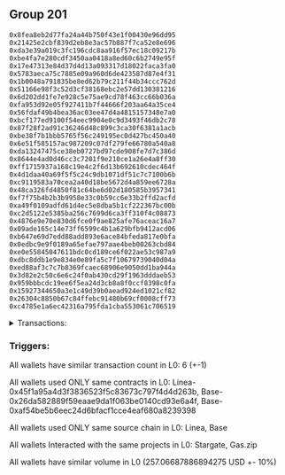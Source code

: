 ## Group 201

```0x0637720f81282a1aaaeded4a0e833670a02e2360
0x8fea8eb2d77fa24a44b750f43e1f00430e96dd95
0x21425e2cbf839d2eb8e3ac57b887f7ca52e8e696
0xda3e39a019c3fc196cdc8aa916f57ec18c09217b
0xbe4fa7e280cdf3450aa0418a8ed60c6b2749e95f
0x17e47313e84d37d4d13a093317d18022faca3fa0
0x5783aeca75c7885e09a960d6de423587d87e4f31
0x1b0048a791835be8ed62b79c211f44b34ccc762d
0x51166e98f3c52d3cf38168ebc2e57dd130381216
0x6d202dd1fe7e928c5e75ae9cd78f463cc66b036a
0xfa953d92e05f927411b7f44666f203aa64a35ce4
0x56fdaf49b4bea36ac03ee47d4a4815157348e7a0
0xbcf177ed9100f54eec9904e0c9d3493f46db2c78
0x87f28f2ad91c36246d48c899c3ca30f6381a1acb
0xbe38f7b1bbb5765f56c249195ec0d427bc450a40
0x6e51f585157ac987209c07df279fe66780a540a8
0xda13247475ce38eb0727bd97cde908fe7d7c386d
0x8644e4ad0d46cc3c7201f9e210ce1a26e4a8ff30
0xff1715937a168c19e4c2f6d13b692610cdec464f
0x4d1daa40a69f5f5c24c9db1071df51c7c7100b6b
0xc9119583a70cea2a40d18be5672d4a859ee6728a
0x48ca326fd4850f81c64be6d02d180585b3957341
0xf7f75b4b2b3b9958e33c0b59cc6e33b2ffd2acfd
0xa49f0109adfd61d4ec5e8dba5b1cf222367bc00b
0xc2d5122e5385ba256c7699d6ca3ff310f4c08873
0x4876e9e70e830d6fce0f9ae825afe76aceac16a7
0x09ade165c14e73ff6599c4b1a629bfb9412acd06
0xb647e69d7edd88add893e6ace84bfeda817e0bfa
0x0edbc9e9f0189a65efae797aae4beb00263cbd84
0xe0e55845047611bdc0cd189ce6f022ae53c987a9
0xdbc8ddb1e9e834e0e89fa5c7f10679739040d04a
0xed88af3c7c7b8369fcaec68906e9050dd1ba944a
0x3d82e2c50c6e6c24f0ab430cd29f1963dddaeb53
0x959bbbcdc19ee6f5ea24d3cb8a8f0ccf8398c0fa
0x15927344650a3e1c49d39b0aead924ed1021cf82
0x26304c8850b67c84ffebc91480b69cf0008cff73
0xc4785e1a6ec42316a795fda1cba553061c706519
```
<details>
<summary>Transactions:</summary>

Hashes: 

Wallet: 0x0637720f81282a1aaaeded4a0e833670a02e2360

       Hash: 0xd929af81fa7ca3c388788e7902db4de862201857dc64d740edd7e1aca824fc8a
         - source chain: Linea
         - destination chain: Base
         - project: Stargate
         - contract: 0x45f1a95a4d3f3836523f5c83673c797f4d4d263b
         - value USD: 4.050777362
       Hash: 0xb84a008ced710de805e1de27270e38f59d03d2eab4f8a97c27d4006256c0ee27
         - source chain: Base
         - destination chain: Scroll
         - project: Gas.zip
         - contract: 0x26da582889f59eaae9da1f063be0140cd93e6a4f
         - value USD: 0.000157849169
       Hash: 0x6af7bc9e4b9f9b81f68ea0fc3aeb2225802d1d645b7c1dddf50a6e9158352175
         - source chain: Base
         - destination chain: Optimism
         - project: Stargate
         - contract: 0xaf54be5b6eec24d6bfacf1cce4eaf680a8239398
         - value USD: 204.896120614
       Hash: 0xada43fb2683ca2ebcb3aa1869cd3c48f47e14c851734f8c9470d014e1b01337c
         - source chain: Base
         - destination chain: Linea
         - project: Gas.zip
         - contract: 0x26da582889f59eaae9da1f063be0140cd93e6a4f
         - value USD: 0.0001027945691
       Hash: 0xa64df44ae8fa71aafd748a7379ee14fba519cda408172513e70df9907badc275
         - source chain: Base
         - destination chain: Zora
         - project: Gas.zip
         - contract: 0x26da582889f59eaae9da1f063be0140cd93e6a4f
         - value USD: 2.751320464e-05
       Hash: 0xe80405de6799ecaab43ce384dcc9cbf22372d5804ec4b93dd4025a7b9f1d552c
         - source chain: Base
         - destination chain: Optimism
         - project: Stargate
         - contract: 0xaf54be5b6eec24d6bfacf1cce4eaf680a8239398
         - value USD: 48.119692736
Wallet: 0x8fea8eb2d77fa24a44b750f43e1f00430e96dd95

       Hash:0xdf46cede9b0a23f8cbd8171a8d41ad069597bd37a82169239d719e2386a17c64
         - source chain: Linea
         - destination chain: Base
         - project: Stargate
         - contract: 0x45f1a95a4d3f3836523f5c83673c797f4d4d263b
         - value USD: 4.10942734
       Hash:0xfe84511e447bf09778679a530485afc8c7dd0c68fb92e42802c7ed291c8dc31e
         - source chain: Base
         - destination chain: Linea
         - project: Gas.zip
         - contract: 0x26da582889f59eaae9da1f063be0140cd93e6a4f
         - value USD: 0.0001275663548
       Hash:0x831359489b5d81fcfacf062fd8fb5a547965b50107426adb0903c773fbbec86c
         - source chain: Base
         - destination chain: Optimism
         - project: Stargate
         - contract: 0xaf54be5b6eec24d6bfacf1cce4eaf680a8239398
         - value USD: 197.939945279
       Hash:0xa93a7674864be596fe7fda2af59e7223f1f474e209598a4c17c7f61e61b7eafd
         - source chain: Base
         - destination chain: Base
         - project: Gas.zip
         - contract: 0x26da582889f59eaae9da1f063be0140cd93e6a4f
         - value USD: 8.308953991e-05
       Hash:0x4b6fc4d701de23299e109ccdcf2b1310b17ac50079f9629d29fe435b5f79750f
         - source chain: Base
         - destination chain: Metis
         - project: Gas.zip
         - contract: 0x26da582889f59eaae9da1f063be0140cd93e6a4f
         - value USD: 2.579765385e-06
       Hash:0x333307d9488760f09d75ef08f38bb3b1653de529eaf9107ef01775b3140ecbb5
         - source chain: Base
         - destination chain: Optimism
         - project: Stargate
         - contract: 0xaf54be5b6eec24d6bfacf1cce4eaf680a8239398
         - value USD: 52.507829353
Wallet: 0x21425e2cbf839d2eb8e3ac57b887f7ca52e8e696

       Hash:0x74ef7dcb49677ad1656b0e3cef38889a80c5082a0ec9a9ba28500f44bab5293b
         - source chain: Linea
         - destination chain: Base
         - project: Stargate
         - contract: 0x45f1a95a4d3f3836523f5c83673c797f4d4d263b
         - value USD: 4.04742736
       Hash:0x9953128acb59278c62bed3b8832bf8dcf3b8dd9041fbed6d7905049688bb01f2
         - source chain: Base
         - destination chain: Arbitrum
         - project: Gas.zip
         - contract: 0x26da582889f59eaae9da1f063be0140cd93e6a4f
         - value USD: 0.0001332443825
       Hash:0xa6c0926abc43ee92df2ba1a4368c782d0e3f3e4fb7883acff4ddab7cf4260a9c
         - source chain: Base
         - destination chain: Optimism
         - project: Stargate
         - contract: 0xaf54be5b6eec24d6bfacf1cce4eaf680a8239398
         - value USD: 206.805234796
       Hash:0xcaf33dc205d3585107ed4dc085edb99320f4691eac80fd1ada1df80f4348e9e7
         - source chain: Base
         - destination chain: Linea
         - project: Gas.zip
         - contract: 0x26da582889f59eaae9da1f063be0140cd93e6a4f
         - value USD: 0.0001316952787
       Hash:0xc8081ee2df3640ec3ddb136f2dbf6ee8bcb951d1c83660e22c506181ae3749b8
         - source chain: Base
         - destination chain: Scroll
         - project: Gas.zip
         - contract: 0x26da582889f59eaae9da1f063be0140cd93e6a4f
         - value USD: 6.758678531e-05
       Hash:0xcb7dbf24ad15e178ceda145a2b7d21f3827100ae9785e3fbc54877ac359ec6dd
         - source chain: Base
         - destination chain: Optimism
         - project: Stargate
         - contract: 0xaf54be5b6eec24d6bfacf1cce4eaf680a8239398
         - value USD: 47.990924054
Wallet: 0xda3e39a019c3fc196cdc8aa916f57ec18c09217b

       Hash:0x23a0988f866f475c401a69223ce70b3e808e25c7fdf981ef15e54a60d77c08af
         - source chain: Linea
         - destination chain: Base
         - project: Stargate
         - contract: 0x45f1a95a4d3f3836523f5c83673c797f4d4d263b
         - value USD: 3.329938489
       Hash:0xd3ad0fd618dffea923360cd03a18446947656ec02c7634b0585783b103cb2c0c
         - source chain: Base
         - destination chain: Kava
         - project: Gas.zip
         - contract: 0x26da582889f59eaae9da1f063be0140cd93e6a4f
         - value USD: 4.308473874e-08
       Hash:0x6536c979554dc93a53d5c0bb830523bcdd4a192eae70b20b9406606b96168fb9
         - source chain: Base
         - destination chain: Optimism
         - project: Stargate
         - contract: 0xaf54be5b6eec24d6bfacf1cce4eaf680a8239398
         - value USD: 197.4234663
       Hash:0x57b0adf48a235ba1ccaa12f4002d2b8502fb3a81390bd5d7e592ea0934772bd0
         - source chain: Base
         - destination chain: Linea
         - project: Gas.zip
         - contract: 0x26da582889f59eaae9da1f063be0140cd93e6a4f
         - value USD: 6.863918514e-05
       Hash:0xa63ff80b9d6a1337ebc30b9884f72ab6b05376c839e6918e07e847d2f428aa70
         - source chain: Base
         - destination chain: Zora
         - project: Gas.zip
         - contract: 0x26da582889f59eaae9da1f063be0140cd93e6a4f
         - value USD: 5.622263557e-05
       Hash:0x8e8ee63b59c1a9fbee5828eeebb961c5df93516054c6967c27445210eb57ae30
         - source chain: Base
         - destination chain: Optimism
         - project: Stargate
         - contract: 0xaf54be5b6eec24d6bfacf1cce4eaf680a8239398
         - value USD: 50.916354146
Wallet: 0xbe4fa7e280cdf3450aa0418a8ed60c6b2749e95f

       Hash:0xbc878908b81dfb5d702c1d867b1261e1bedfaf9fab9d787fb01a800586c23799
         - source chain: Linea
         - destination chain: Base
         - project: Stargate
         - contract: 0x45f1a95a4d3f3836523f5c83673c797f4d4d263b
         - value USD: 4.449044938
       Hash:0x32e846f9abca78b823c77f3a446167a47a30e9fcc274043163fb6201e75121e0
         - source chain: Base
         - destination chain: Kava
         - project: Gas.zip
         - contract: 0x26da582889f59eaae9da1f063be0140cd93e6a4f
         - value USD: 1.389507815e-08
       Hash:0xd19250bfdb9a092814e7619f6767d0ceb1a6d2d38053d50c6dfd2facf1d67c74
         - source chain: Base
         - destination chain: Optimism
         - project: Stargate
         - contract: 0xaf54be5b6eec24d6bfacf1cce4eaf680a8239398
         - value USD: 205.8613501
       Hash:0xb0e25a3fac1f3314aff6719acbdeee261090b023a57b0d27dfbd0757959c9a70
         - source chain: Base
         - destination chain: Arbitrum
         - project: Gas.zip
         - contract: 0x26da582889f59eaae9da1f063be0140cd93e6a4f
         - value USD: 7.684961398e-05
       Hash:0x21b0f44ff4d9abd624ad934066d006967f8fbd60ac7a5feee56974f38acf81b4
         - source chain: Base
         - destination chain: Base
         - project: Gas.zip
         - contract: 0x26da582889f59eaae9da1f063be0140cd93e6a4f
         - value USD: 0.0001091556488
       Hash:0x8cd4941fa71923383d849f7c0e8111f631129bb02f5332873dd8889462304019
         - source chain: Base
         - destination chain: Optimism
         - project: Stargate
         - contract: 0xaf54be5b6eec24d6bfacf1cce4eaf680a8239398
         - value USD: 51.374703725
Wallet: 0x17e47313e84d37d4d13a093317d18022faca3fa0

       Hash:0x1a4a6d37b6ff6d294029aa1055c3801cf688a5e061b4ff578dc969dafdd339fb
         - source chain: Linea
         - destination chain: Base
         - project: Stargate
         - contract: 0x45f1a95a4d3f3836523f5c83673c797f4d4d263b
         - value USD: 3.641492375
       Hash:0x1145a82542d8fea59fd900d6d9675809d7a0fddaef3b95be6595686f95fa43f6
         - source chain: Base
         - destination chain: Kava
         - project: Gas.zip
         - contract: 0x26da582889f59eaae9da1f063be0140cd93e6a4f
         - value USD: 5.198158734e-09
       Hash:0xaf48a7104d9343b413cb8fe4f2c2dba5c3ee111a3f6dfa3c03e6530e0a21fd0b
         - source chain: Base
         - destination chain: Optimism
         - project: Stargate
         - contract: 0xaf54be5b6eec24d6bfacf1cce4eaf680a8239398
         - value USD: 195.009517741
       Hash:0xb612612e2b6e0f020108b5c137a471c0e7c722af229dbaec95ca2c2c2b02a801
         - source chain: Base
         - destination chain: Base
         - project: Gas.zip
         - contract: 0x26da582889f59eaae9da1f063be0140cd93e6a4f
         - value USD: 2.003344638e-05
       Hash:0x7fb3045cb5f7dba03cad698647d85ddb485365a953a0963405113e689d0395aa
         - source chain: Base
         - destination chain: Zora
         - project: Gas.zip
         - contract: 0x26da582889f59eaae9da1f063be0140cd93e6a4f
         - value USD: 0.000103473574
       Hash:0x915a4709b47553063e66b5c25e80a89db286375ab6b8822225ffe2359ff3b9ef
         - source chain: Base
         - destination chain: Optimism
         - project: Stargate
         - contract: 0xaf54be5b6eec24d6bfacf1cce4eaf680a8239398
         - value USD: 54.115945795
Wallet: 0x5783aeca75c7885e09a960d6de423587d87e4f31

       Hash:0x94ab778aa6ff9de1d2f451504d30763a29d7ad0fe08ee48ab12b7756688c223f
         - source chain: Linea
         - destination chain: Base
         - project: Stargate
         - contract: 0x45f1a95a4d3f3836523f5c83673c797f4d4d263b
         - value USD: 3.914930126
       Hash:0x64d5b9a8e98310e9ba6667b686cb7cb30730e5258a724698d9ba992205037fb0
         - source chain: Base
         - destination chain: Zora
         - project: Gas.zip
         - contract: 0x26da582889f59eaae9da1f063be0140cd93e6a4f
         - value USD: 3.908385409e-05
       Hash:0xa418b56caf200fdf2b1e9be3a947e10d826299a0251bd6f6642c7e8f896ba711
         - source chain: Base
         - destination chain: Optimism
         - project: Stargate
         - contract: 0xaf54be5b6eec24d6bfacf1cce4eaf680a8239398
         - value USD: 196.445953773
       Hash:0x3caec1c19f1d3f6f3cbc1b2a5102536325ebbf65eb78a09f7044240c343354cb
         - source chain: Base
         - destination chain: Zora
         - project: Gas.zip
         - contract: 0x26da582889f59eaae9da1f063be0140cd93e6a4f
         - value USD: 0.000133412085
       Hash:0x1d40eedccef69778944e74106a031054de49f3855fc0e3f2980948d856407bb2
         - source chain: Base
         - destination chain: Zora
         - project: Gas.zip
         - contract: 0x26da582889f59eaae9da1f063be0140cd93e6a4f
         - value USD: 0.0001312858352
       Hash:0xbcb4c52ca1c440ba79c81640c53fe0ba6a8b6778a216fbf33ef4c45df83d4771
         - source chain: Base
         - destination chain: Optimism
         - project: Stargate
         - contract: 0xaf54be5b6eec24d6bfacf1cce4eaf680a8239398
         - value USD: 47.620796391
Wallet: 0x1b0048a791835be8ed62b79c211f44b34ccc762d

       Hash:0x9e74f1519fdddc6d5dff7d095227e6cddff81de5e6f0ff7b2521079a95aa25fe
         - source chain: Linea
         - destination chain: Base
         - project: Stargate
         - contract: 0x45f1a95a4d3f3836523f5c83673c797f4d4d263b
         - value USD: 4.846230446
       Hash:0x5896a51bf3e718ed282e1bdb2f116cfe3467922a35e212a4dc1ff451edc3f627
         - source chain: Base
         - destination chain: Zora
         - project: Gas.zip
         - contract: 0x26da582889f59eaae9da1f063be0140cd93e6a4f
         - value USD: 0.0001559559614
       Hash:0x3e59629a1e8194031cefe4215cd33f87361afc9dd54343edea843816254581e5
         - source chain: Base
         - destination chain: Optimism
         - project: Stargate
         - contract: 0xaf54be5b6eec24d6bfacf1cce4eaf680a8239398
         - value USD: 195.364567068
       Hash:0xff2b117d594bd1e92ca8a9de2bd989069c78034e4d70ac3881ad675ead57dcc0
         - source chain: Base
         - destination chain: Linea
         - project: Gas.zip
         - contract: 0x26da582889f59eaae9da1f063be0140cd93e6a4f
         - value USD: 0.0001616717877
       Hash:0x03aa1fa9d6f4c432738c248b1882a0561c98006c073acd04be1a6f4ff5709c68
         - source chain: Base
         - destination chain: Kava
         - project: Gas.zip
         - contract: 0x26da582889f59eaae9da1f063be0140cd93e6a4f
         - value USD: 1.339806309e-08
       Hash:0xb2c0f8901b0ce4b83fda19d889650d5c49211d73670935930e33dd1ae7c21e12
         - source chain: Base
         - destination chain: Optimism
         - project: Stargate
         - contract: 0xaf54be5b6eec24d6bfacf1cce4eaf680a8239398
         - value USD: 50.486679768
Wallet: 0x51166e98f3c52d3cf38168ebc2e57dd130381216

       Hash:0xe2bcf94181574075841437490b21fc316be6af1ff0c58384414562e79bbb5ca8
         - source chain: Linea
         - destination chain: Base
         - project: Stargate
         - contract: 0x45f1a95a4d3f3836523f5c83673c797f4d4d263b
         - value USD: 3.907169681
       Hash:0x1cd452590434b377c5afceca66028272baec7101b27d0566880e2da332cceba2
         - source chain: Base
         - destination chain: Metis
         - project: Gas.zip
         - contract: 0x26da582889f59eaae9da1f063be0140cd93e6a4f
         - value USD: 3.939520997e-06
       Hash:0xd2d794f84bec915f7da691ee9d560858458d4ca360d3b923d4ca0fff9d322ab4
         - source chain: Base
         - destination chain: Optimism
         - project: Stargate
         - contract: 0xaf54be5b6eec24d6bfacf1cce4eaf680a8239398
         - value USD: 205.759751464
       Hash:0x18a454bab114c6a041a238e4151062d14f6d26b14b746f318bc87095722077e0
         - source chain: Base
         - destination chain: Arbitrum
         - project: Gas.zip
         - contract: 0x26da582889f59eaae9da1f063be0140cd93e6a4f
         - value USD: 5.32333935e-05
       Hash:0xff81a61eee7239efa07ea5eab216d38642481cfdbdb853cb828c4dc730cdc16b
         - source chain: Base
         - destination chain: Kava
         - project: Gas.zip
         - contract: 0x26da582889f59eaae9da1f063be0140cd93e6a4f
         - value USD: 2.243694777e-08
       Hash:0x005421fea62802316f26c1a397f711d336c15e8b0605308198f87b113453a899
         - source chain: Base
         - destination chain: Optimism
         - project: Stargate
         - contract: 0xaf54be5b6eec24d6bfacf1cce4eaf680a8239398
         - value USD: 49.036690249
Wallet: 0x6d202dd1fe7e928c5e75ae9cd78f463cc66b036a

       Hash:0x0f9464682da5a448c0b29b48a21641cd2a873ea6139881c5d51ff509b17d967b
         - source chain: Linea
         - destination chain: Base
         - project: Stargate
         - contract: 0x45f1a95a4d3f3836523f5c83673c797f4d4d263b
         - value USD: 4.043198212
       Hash:0x2d782fff2aa61ac38a320d7738f3d52c2cfa3735e49315c199fad8275856eb3e
         - source chain: Base
         - destination chain: Base
         - project: Gas.zip
         - contract: 0x26da582889f59eaae9da1f063be0140cd93e6a4f
         - value USD: 0.0001525408674
       Hash:0xf3c34ad0cb8d6f8086104d11e6a897bc8710364c64ebea2e4e5ce369a36281bf
         - source chain: Base
         - destination chain: Optimism
         - project: Stargate
         - contract: 0xaf54be5b6eec24d6bfacf1cce4eaf680a8239398
         - value USD: 198.895793896
       Hash:0x5aeb6679995677994733dd8c66bea60c929fa2cad2fed1df8f9b76d82607628d
         - source chain: Base
         - destination chain: Base
         - project: Gas.zip
         - contract: 0x26da582889f59eaae9da1f063be0140cd93e6a4f
         - value USD: 5.191898873e-05
       Hash:0x236016308c1260ea8b5571df59c6dd978ca3e664998bc05dd5f70e8d8a2ffb54
         - source chain: Base
         - destination chain: Scroll
         - project: Gas.zip
         - contract: 0x26da582889f59eaae9da1f063be0140cd93e6a4f
         - value USD: 3.199905322e-05
       Hash:0xfec2ca2f341b36175ef3b514632e6572edd5e864fe7136c6da497c4ea073ac58
         - source chain: Base
         - destination chain: Optimism
         - project: Stargate
         - contract: 0xaf54be5b6eec24d6bfacf1cce4eaf680a8239398
         - value USD: 48.494998662
Wallet: 0xfa953d92e05f927411b7f44666f203aa64a35ce4

       Hash:0xedc5d489472498479716a72a15f5055db82b652956bd21989c0e5f032a3c0096
         - source chain: Linea
         - destination chain: Base
         - project: Stargate
         - contract: 0x45f1a95a4d3f3836523f5c83673c797f4d4d263b
         - value USD: 3.708531131
       Hash:0x7e90b80a3dfc55a14e4de030ac6461ee0c592b0558d4cdcd99d83dff28fd64e3
         - source chain: Base
         - destination chain: Base
         - project: Gas.zip
         - contract: 0x26da582889f59eaae9da1f063be0140cd93e6a4f
         - value USD: 0.0001783438002
       Hash:0xaf92699baa247d7d92b413f3df67da8d1157158f126ff87d9742276b64341169
         - source chain: Base
         - destination chain: Optimism
         - project: Stargate
         - contract: 0xaf54be5b6eec24d6bfacf1cce4eaf680a8239398
         - value USD: 204.491199253
       Hash:0x4bdd0767a33488d366c0210ffa7936d566bd8b744644bd54b4d798cdd7cb2cff
         - source chain: Base
         - destination chain: Linea
         - project: Gas.zip
         - contract: 0x26da582889f59eaae9da1f063be0140cd93e6a4f
         - value USD: 0.0001468154075
       Hash:0x56540eded9df825a86e8cdd32c0de485ddd049d9e0376a68f34e131919aabbc1
         - source chain: Base
         - destination chain: Base
         - project: Gas.zip
         - contract: 0x26da582889f59eaae9da1f063be0140cd93e6a4f
         - value USD: 4.844716469e-05
       Hash:0xf5d4f7724d943ebd069ef6910feeac448462a12e9bb74d9e8e24a9afc6fa52a7
         - source chain: Base
         - destination chain: Optimism
         - project: Stargate
         - contract: 0xaf54be5b6eec24d6bfacf1cce4eaf680a8239398
         - value USD: 53.230030218
Wallet: 0x56fdaf49b4bea36ac03ee47d4a4815157348e7a0

       Hash:0x69b65145e2a7e11022aa64dc9c15426da48ff8a61cf15739396da3c510decd46
         - source chain: Linea
         - destination chain: Base
         - project: Stargate
         - contract: 0x45f1a95a4d3f3836523f5c83673c797f4d4d263b
         - value USD: 3.123982769
       Hash:0x25ccbfc1fd066d7a1c06e950d596dfeb299b53cebc7bd3df274e3746455734df
         - source chain: Base
         - destination chain: Linea
         - project: Gas.zip
         - contract: 0x26da582889f59eaae9da1f063be0140cd93e6a4f
         - value USD: 0.0001020733665
       Hash:0x951897fffaa2038e5a2bb002fac925ef00d01c3704d8e431f802e512b0f31180
         - source chain: Base
         - destination chain: Optimism
         - project: Stargate
         - contract: 0xaf54be5b6eec24d6bfacf1cce4eaf680a8239398
         - value USD: 208.546452822
       Hash:0xa998ceaaddfbe1af10f66bc2371aaf898c66254f16fe6260ff74b262ffa396be
         - source chain: Base
         - destination chain: Linea
         - project: Gas.zip
         - contract: 0x26da582889f59eaae9da1f063be0140cd93e6a4f
         - value USD: 0.0001402464855
       Hash:0x2322f1ed71cfb003567bf1bb86b76e59669b6bcb32663d4e110d3a727bc916a5
         - source chain: Base
         - destination chain: Linea
         - project: Gas.zip
         - contract: 0x26da582889f59eaae9da1f063be0140cd93e6a4f
         - value USD: 0.0001040716871
       Hash:0xc3c1bd1df0d95023dbedfad455bf1109bd9c22ac1029dcdd120e7b94eed80bbd
         - source chain: Base
         - destination chain: Optimism
         - project: Stargate
         - contract: 0xaf54be5b6eec24d6bfacf1cce4eaf680a8239398
         - value USD: 48.816506858
Wallet: 0xbcf177ed9100f54eec9904e0c9d3493f46db2c78

       Hash:0x1cbfa82153e7db7e65806e203d94aa300b5a8c1f71e1b0567ab46f4f1f58f5c9
         - source chain: Linea
         - destination chain: Base
         - project: Stargate
         - contract: 0x45f1a95a4d3f3836523f5c83673c797f4d4d263b
         - value USD: 3.947815311
       Hash:0x3d67ea88da32c3cfc59a0ec66ca5a697b201f4c3166b0693c0c81da7a0026659
         - source chain: Base
         - destination chain: Arbitrum
         - project: Gas.zip
         - contract: 0x26da582889f59eaae9da1f063be0140cd93e6a4f
         - value USD: 8.64231789e-05
       Hash:0x1c1fe49d74bca245a6fcd0462c8018a5787f7379aea347be0e9dbbc9add32318
         - source chain: Base
         - destination chain: Optimism
         - project: Stargate
         - contract: 0xaf54be5b6eec24d6bfacf1cce4eaf680a8239398
         - value USD: 203.766338614
       Hash:0x25ebe6c41867e7bd35c7d6e527b6f3e320afb514e49e3e593368fcfccbdfb82c
         - source chain: Base
         - destination chain: Base
         - project: Gas.zip
         - contract: 0x26da582889f59eaae9da1f063be0140cd93e6a4f
         - value USD: 0.0001093725519
       Hash:0xa27bf57947a477b34bc93f4fa860db6c6f4f991a47df97729422b2435622768b
         - source chain: Base
         - destination chain: Base
         - project: Gas.zip
         - contract: 0x26da582889f59eaae9da1f063be0140cd93e6a4f
         - value USD: 0.0001136414974
       Hash:0xd5a2eeba03002ea96534cf05ddee99950a65d9f4359ad3cf26a1d6bd9d0ace02
         - source chain: Base
         - destination chain: Optimism
         - project: Stargate
         - contract: 0xaf54be5b6eec24d6bfacf1cce4eaf680a8239398
         - value USD: 48.817622337
Wallet: 0x87f28f2ad91c36246d48c899c3ca30f6381a1acb

       Hash:0x3e7c498712bb4006c704222d7c2af87e1cd31f16e9ce5e007759f61502e04a27
         - source chain: Linea
         - destination chain: Base
         - project: Stargate
         - contract: 0x45f1a95a4d3f3836523f5c83673c797f4d4d263b
         - value USD: 4.428802183
       Hash:0x427c266919176c2eea2dc38cd2af6069903010d101513d67b3afbd70bd2824ed
         - source chain: Base
         - destination chain: Arbitrum
         - project: Gas.zip
         - contract: 0x26da582889f59eaae9da1f063be0140cd93e6a4f
         - value USD: 0.0001485872199
       Hash:0xfb59b2768127d3c9e662a7acc02434c4f525db176777c3c78f06cec4e8ba13bf
         - source chain: Base
         - destination chain: Optimism
         - project: Stargate
         - contract: 0xaf54be5b6eec24d6bfacf1cce4eaf680a8239398
         - value USD: 205.817013558
       Hash:0xcb8e8cfaf30815570ce685a344efc46a654753ef51a1f2419c95d7fbece9d63b
         - source chain: Base
         - destination chain: Base
         - project: Gas.zip
         - contract: 0x26da582889f59eaae9da1f063be0140cd93e6a4f
         - value USD: 5.747806783e-05
       Hash:0x3aec53447faedbf01d82df1cdd4dff7d2654ec594e546bc56399598c94b7fc45
         - source chain: Base
         - destination chain: Arbitrum
         - project: Gas.zip
         - contract: 0x26da582889f59eaae9da1f063be0140cd93e6a4f
         - value USD: 0.0001166320632
       Hash:0xa90ef4249ac8689da17fe57940a273b62e3cb2eb449a4e98573af82465b54f6b
         - source chain: Base
         - destination chain: Optimism
         - project: Stargate
         - contract: 0xaf54be5b6eec24d6bfacf1cce4eaf680a8239398
         - value USD: 53.205862692
Wallet: 0xbe38f7b1bbb5765f56c249195ec0d427bc450a40

       Hash:0xe65c048c0634498815e04e8e2cd17c72e6da7570b4d2100f74d6790bba103410
         - source chain: Linea
         - destination chain: Base
         - project: Stargate
         - contract: 0x45f1a95a4d3f3836523f5c83673c797f4d4d263b
         - value USD: 3.975980661
       Hash:0x6ad24c4d2fb082ae4bb5f971223c4427e7645291d5d9303fa9f15f07865e6230
         - source chain: Base
         - destination chain: Metis
         - project: Gas.zip
         - contract: 0x26da582889f59eaae9da1f063be0140cd93e6a4f
         - value USD: 1.385000205e-06
       Hash:0xc5671c78c34e94abed934659bd31e54d566254fe1ed01baec4b2872ac9278004
         - source chain: Base
         - destination chain: Optimism
         - project: Stargate
         - contract: 0xaf54be5b6eec24d6bfacf1cce4eaf680a8239398
         - value USD: 194.103270545
       Hash:0x002ebcb2b0eb5b6b64ac3d6aecd20a97a72128093befcb6554d0539e7183f8e3
         - source chain: Base
         - destination chain: Linea
         - project: Gas.zip
         - contract: 0x26da582889f59eaae9da1f063be0140cd93e6a4f
         - value USD: 0.0001602816977
       Hash:0x13465cc6417a9a68aeafbea7de15ef9cddc85e3d264a6439d9b5dc7bd0967a3b
         - source chain: Base
         - destination chain: Scroll
         - project: Gas.zip
         - contract: 0x26da582889f59eaae9da1f063be0140cd93e6a4f
         - value USD: 0.0001130433843
       Hash:0x80d330d11a56c7904cd9edae0c20d4ade4c4c7db71d0940e633c9aaad47c384f
         - source chain: Base
         - destination chain: Optimism
         - project: Stargate
         - contract: 0xaf54be5b6eec24d6bfacf1cce4eaf680a8239398
         - value USD: 48.484584445
Wallet: 0x6e51f585157ac987209c07df279fe66780a540a8

       Hash:0x631b8bdaf9e8a1f7f69b50029e0bfac151a2e4200b915b27c5d62bafceaaaf95
         - source chain: Linea
         - destination chain: Base
         - project: Stargate
         - contract: 0x45f1a95a4d3f3836523f5c83673c797f4d4d263b
         - value USD: 5.097867902
       Hash:0xa9b36f44a55b979a06c402ecf2e5fef7824570a7580bd63e3c3b8095f592aa89
         - source chain: Base
         - destination chain: Zora
         - project: Gas.zip
         - contract: 0x26da582889f59eaae9da1f063be0140cd93e6a4f
         - value USD: 0.0001451757786
       Hash:0xdab3b407a0ef3dbed970f921eb5e86905d07e2d30c2168085ab3c1c483e514f7
         - source chain: Base
         - destination chain: Optimism
         - project: Stargate
         - contract: 0xaf54be5b6eec24d6bfacf1cce4eaf680a8239398
         - value USD: 190.871234607
       Hash:0xf79b04f258de78edd12a4dbd1c349fdee574308af6d4f5f47b01dc2b05b4d9be
         - source chain: Base
         - destination chain: Linea
         - project: Gas.zip
         - contract: 0x26da582889f59eaae9da1f063be0140cd93e6a4f
         - value USD: 0.0001461585153
       Hash:0x826270e3e9f5d514660eda7b886d2e01fca86da13c9b09917bc76ddf3426a6a7
         - source chain: Base
         - destination chain: Scroll
         - project: Gas.zip
         - contract: 0x26da582889f59eaae9da1f063be0140cd93e6a4f
         - value USD: 4.904527784e-05
       Hash:0xc2e47013b94cde8849b6fc422989b016222511eb24f784bd9515545a2334ecf1
         - source chain: Base
         - destination chain: Optimism
         - project: Stargate
         - contract: 0xaf54be5b6eec24d6bfacf1cce4eaf680a8239398
         - value USD: 52.234751104
Wallet: 0xda13247475ce38eb0727bd97cde908fe7d7c386d

       Hash:0x4ef6c40948cdad74299457b69c5b9b456f7502c57c3a3ce28ffe10cd784c146d
         - source chain: Linea
         - destination chain: Base
         - project: Stargate
         - contract: 0x45f1a95a4d3f3836523f5c83673c797f4d4d263b
         - value USD: 3.851237936
       Hash:0xcc0bfacd34977457f9a1c2596eb3b116991dc1b1c5a982bb069be17563afcf74
         - source chain: Base
         - destination chain: Base
         - project: Gas.zip
         - contract: 0x26da582889f59eaae9da1f063be0140cd93e6a4f
         - value USD: 4.776017782e-05
       Hash:0x0e5ccb9c283fcf1a13afdd7d14f5ac8ebd2f1027d5b7a792896fc4557fb5d22b
         - source chain: Base
         - destination chain: Optimism
         - project: Stargate
         - contract: 0xaf54be5b6eec24d6bfacf1cce4eaf680a8239398
         - value USD: 205.174198319
       Hash:0x9da9b11da5fdd32e39a864f72efa9af610ce31cdf75f8acc9dbbef9d95a63693
         - source chain: Base
         - destination chain: Linea
         - project: Gas.zip
         - contract: 0x26da582889f59eaae9da1f063be0140cd93e6a4f
         - value USD: 0.0001034605221
       Hash:0x591d2aaa5be20f6926aa80dcc1322a4954033ec6e866425e34eaca6c49347787
         - source chain: Base
         - destination chain: Base
         - project: Gas.zip
         - contract: 0x26da582889f59eaae9da1f063be0140cd93e6a4f
         - value USD: 6.908206818e-05
       Hash:0x362d34accc003a4e3d9e46f6cd6c9c628e9b7d5d169e00d7d0af12682f8ad418
         - source chain: Base
         - destination chain: Optimism
         - project: Stargate
         - contract: 0xaf54be5b6eec24d6bfacf1cce4eaf680a8239398
         - value USD: 46.631067942
Wallet: 0x8644e4ad0d46cc3c7201f9e210ce1a26e4a8ff30

       Hash:0xba1fd3193e40a3aab1002a17389ee037605ad297ff52823446c310a37a00ef7c
         - source chain: Linea
         - destination chain: Base
         - project: Stargate
         - contract: 0x45f1a95a4d3f3836523f5c83673c797f4d4d263b
         - value USD: 4.362252525
       Hash:0x46455e4fe33a0fb351ca2f36d0a37f6269ac0764303ff1f979f52f28ade8e42f
         - source chain: Base
         - destination chain: Base
         - project: Gas.zip
         - contract: 0x26da582889f59eaae9da1f063be0140cd93e6a4f
         - value USD: 0.0001391109941
       Hash:0xc30be05c808e8b218df044a52218bb0c96602590b6d67b709a53dc053f8ca254
         - source chain: Base
         - destination chain: Optimism
         - project: Stargate
         - contract: 0xaf54be5b6eec24d6bfacf1cce4eaf680a8239398
         - value USD: 192.350963217
       Hash:0xfa3126ef51c42e00fda6cec63eb9ada48dfd90b1bf3f7783a16f5fe2da5bb999
         - source chain: Base
         - destination chain: Base
         - project: Gas.zip
         - contract: 0x26da582889f59eaae9da1f063be0140cd93e6a4f
         - value USD: 4.962782134e-05
       Hash:0x126495d07bcc4d0cdfec15cf6f113bd32e83feb5ea9071a91bb5e6f506febd25
         - source chain: Base
         - destination chain: Base
         - project: Gas.zip
         - contract: 0x26da582889f59eaae9da1f063be0140cd93e6a4f
         - value USD: 4.037263725e-05
       Hash:0x6e5ce7c2826264630442b52070fd1428668c1a7ebf950b088f230fc5cc405fc5
         - source chain: Base
         - destination chain: Optimism
         - project: Stargate
         - contract: 0xaf54be5b6eec24d6bfacf1cce4eaf680a8239398
         - value USD: 55.175794781
Wallet: 0xff1715937a168c19e4c2f6d13b692610cdec464f

       Hash:0x776ca6cf84e44de065cfb55a7d4b6d7d7c4174bc3397afcfe2e8f691da7b37d7
         - source chain: Linea
         - destination chain: Base
         - project: Stargate
         - contract: 0x45f1a95a4d3f3836523f5c83673c797f4d4d263b
         - value USD: 3.980445441
       Hash:0x33293a8a509478920d2649bd17032ed57735a5ed81482c7781318cd183b12a51
         - source chain: Base
         - destination chain: Kava
         - project: Gas.zip
         - contract: 0x26da582889f59eaae9da1f063be0140cd93e6a4f
         - value USD: 2.855732507e-08
       Hash:0x57f98481e3d673240c311a54e4a514cc6bc6c993cfe61690beb3fd3b3c7ae461
         - source chain: Base
         - destination chain: Optimism
         - project: Stargate
         - contract: 0xaf54be5b6eec24d6bfacf1cce4eaf680a8239398
         - value USD: 196.896681512
       Hash:0xffbd7c1bb9632f561a58d7469bf59ff58d04b4afa9be6991738012ae4ed427d8
         - source chain: Base
         - destination chain: Linea
         - project: Gas.zip
         - contract: 0x26da582889f59eaae9da1f063be0140cd93e6a4f
         - value USD: 5.390041523e-05
       Hash:0x02e83cda7da82e07dde6c81399a6595197fc6c8643442145c7e7b8fcc64e624b
         - source chain: Base
         - destination chain: Base
         - project: Gas.zip
         - contract: 0x26da582889f59eaae9da1f063be0140cd93e6a4f
         - value USD: 0.0001049688568
       Hash:0xc8826f33decb3c790cae3998a267d992ca6056a42ab3d9f85c01049a01b442ab
         - source chain: Base
         - destination chain: Optimism
         - project: Stargate
         - contract: 0xaf54be5b6eec24d6bfacf1cce4eaf680a8239398
         - value USD: 50.222459516
Wallet: 0x4d1daa40a69f5f5c24c9db1071df51c7c7100b6b

       Hash:0xdc881290b8430c8bd064801c0c385e5f28a37a4cec26c319f3d947bf0d668d92
         - source chain: Linea
         - destination chain: Base
         - project: Stargate
         - contract: 0x45f1a95a4d3f3836523f5c83673c797f4d4d263b
         - value USD: 4.131297919
       Hash:0x384fedd6181c1e707e58f902b4056fd5cf7e3aedcc413b1f3013a344dabbc8f3
         - source chain: Base
         - destination chain: Kava
         - project: Gas.zip
         - contract: 0x26da582889f59eaae9da1f063be0140cd93e6a4f
         - value USD: 5.611263873e-09
       Hash:0x46a7875002218f6187cd8987a64d395db476afa8150d3f8571f58e52b1dd8cda
         - source chain: Base
         - destination chain: Optimism
         - project: Stargate
         - contract: 0xaf54be5b6eec24d6bfacf1cce4eaf680a8239398
         - value USD: 192.788247799
       Hash:0x14b2b811b8ba26fd1d55814df0573c884a8580352b49d183a532374bd42bbaf7
         - source chain: Base
         - destination chain: Base
         - project: Gas.zip
         - contract: 0x26da582889f59eaae9da1f063be0140cd93e6a4f
         - value USD: 0.0001449395312
       Hash:0x4331b44d9845d043cc6d0b9b802b3ce9c1ef9218b0dbe18ea6857349b2b98c58
         - source chain: Base
         - destination chain: Arbitrum
         - project: Gas.zip
         - contract: 0x26da582889f59eaae9da1f063be0140cd93e6a4f
         - value USD: 5.293301328e-05
       Hash:0xbd77b8808bf971855c6079708fbb1a31656176cb6c264ae71e0d66ef22b322ad
         - source chain: Base
         - destination chain: Optimism
         - project: Stargate
         - contract: 0xaf54be5b6eec24d6bfacf1cce4eaf680a8239398
         - value USD: 50.100564515
Wallet: 0xc9119583a70cea2a40d18be5672d4a859ee6728a

       Hash:0x1b3141f62f8853a01a6a5d8f38a1f9f517068f1fdba691c6402595e05664c190
         - source chain: Linea
         - destination chain: Base
         - project: Stargate
         - contract: 0x45f1a95a4d3f3836523f5c83673c797f4d4d263b
         - value USD: 3.916393907
       Hash:0xee94190c85c0577c1056183a8c4676b2acdf9936164dc21def2b9f923041654b
         - source chain: Base
         - destination chain: Metis
         - project: Gas.zip
         - contract: 0x26da582889f59eaae9da1f063be0140cd93e6a4f
         - value USD: 2.184834829e-06
       Hash:0xdca9a7a3f46945a3c47ad27b416f63d8ef3b1484c9081a2d550e6cfd26853186
         - source chain: Base
         - destination chain: Optimism
         - project: Stargate
         - contract: 0xaf54be5b6eec24d6bfacf1cce4eaf680a8239398
         - value USD: 195.264463838
       Hash:0x9147b372a3a1c6aee0921a6be154a91e42ae3b33927fea7b8f9d4e221edfbd2a
         - source chain: Base
         - destination chain: Linea
         - project: Gas.zip
         - contract: 0x26da582889f59eaae9da1f063be0140cd93e6a4f
         - value USD: 4.699853279e-05
       Hash:0x179939cbd3e781e72b54bdee6185919f45f56ba0c5cc53e0f1d1356662f3cd4b
         - source chain: Base
         - destination chain: Kava
         - project: Gas.zip
         - contract: 0x26da582889f59eaae9da1f063be0140cd93e6a4f
         - value USD: 1.147489614e-08
       Hash:0xf5c3a194b45e940c4f4ff0757da728ea848eb59e1774d50b70c7d945c3150ae5
         - source chain: Base
         - destination chain: Optimism
         - project: Stargate
         - contract: 0xaf54be5b6eec24d6bfacf1cce4eaf680a8239398
         - value USD: 51.059040579
Wallet: 0x48ca326fd4850f81c64be6d02d180585b3957341

       Hash:0xab892f7f04f0341707686e00a8ead432d02722f6d648bcfb2b3abaab8fc8e999
         - source chain: Linea
         - destination chain: Base
         - project: Stargate
         - contract: 0x45f1a95a4d3f3836523f5c83673c797f4d4d263b
         - value USD: 4.086769896
       Hash:0xa3cbff2062578bef5f021dc2831626b80b8c7dd6c9fd8826ba29789293170016
         - source chain: Base
         - destination chain: Arbitrum
         - project: Gas.zip
         - contract: 0x26da582889f59eaae9da1f063be0140cd93e6a4f
         - value USD: 3.024801819e-05
       Hash:0xd5fe968d6991cfe84b6b9b4f5baa2a73e0cedb3218c3d06738dbe3d802fff17a
         - source chain: Base
         - destination chain: Optimism
         - project: Stargate
         - contract: 0xaf54be5b6eec24d6bfacf1cce4eaf680a8239398
         - value USD: 203.109548907
       Hash:0x8ca4068d701ead0cb8fd2adcff88ee31ec805d39562f14aec61712664d6d8f84
         - source chain: Base
         - destination chain: Base
         - project: Gas.zip
         - contract: 0x26da582889f59eaae9da1f063be0140cd93e6a4f
         - value USD: 2.150262729e-05
       Hash:0xb65e9fa9597f54d922956b21a20fcb5a99b33a78ac6bc816d4b8d562b272636c
         - source chain: Base
         - destination chain: Zora
         - project: Gas.zip
         - contract: 0x26da582889f59eaae9da1f063be0140cd93e6a4f
         - value USD: 6.698867217e-05
       Hash:0x5041d3eeea8ef0bea708944c45f9f78862fb340e2d2f779a7d9b56bdc94f3203
         - source chain: Base
         - destination chain: Optimism
         - project: Stargate
         - contract: 0xaf54be5b6eec24d6bfacf1cce4eaf680a8239398
         - value USD: 49.582667277
Wallet: 0xf7f75b4b2b3b9958e33c0b59cc6e33b2ffd2acfd

       Hash:0xff83b9e7d89f9375ced0abfec70d5176d7e29ba2d2b8674e76c7827c0a99cf5d
         - source chain: Linea
         - destination chain: Base
         - project: Stargate
         - contract: 0x45f1a95a4d3f3836523f5c83673c797f4d4d263b
         - value USD: 3.956441246
       Hash:0x80715cfb47288b40d2a4b85d5674c1e679046a2bb81bf5cd942ee89c9bfca961
         - source chain: Base
         - destination chain: Kava
         - project: Gas.zip
         - contract: 0x26da582889f59eaae9da1f063be0140cd93e6a4f
         - value USD: 4.358749616e-08
       Hash:0xc421d47e4e10c1324e5d82dd8e78c9239010cd1d94fe72790a7caa5bdbdd221a
         - source chain: Base
         - destination chain: Optimism
         - project: Stargate
         - contract: 0xaf54be5b6eec24d6bfacf1cce4eaf680a8239398
         - value USD: 194.862471256
       Hash:0x40e1480e67c4bd3f68c14dc6030838f12f4034dc82b247bf193b031630ca835d
         - source chain: Base
         - destination chain: Zora
         - project: Gas.zip
         - contract: 0x26da582889f59eaae9da1f063be0140cd93e6a4f
         - value USD: 9.79196566e-05
       Hash:0xe5f4e1e5b9129522d10477ec0274e74c9b7a054964014e3872a37e102b622d54
         - source chain: Base
         - destination chain: Base
         - project: Gas.zip
         - contract: 0x26da582889f59eaae9da1f063be0140cd93e6a4f
         - value USD: 6.788584189e-05
       Hash:0x7bc82efdbd91b1cc2eb1b6883eb321881909b6fa582664bc657e61087315555f
         - source chain: Base
         - destination chain: Optimism
         - project: Stargate
         - contract: 0xaf54be5b6eec24d6bfacf1cce4eaf680a8239398
         - value USD: 53.312867156
Wallet: 0xa49f0109adfd61d4ec5e8dba5b1cf222367bc00b

       Hash:0xc001615961b9c511e6e9b61cb173a4e4d2b4f20a3193f8013c5acfed13ff9620
         - source chain: Linea
         - destination chain: Base
         - project: Stargate
         - contract: 0x45f1a95a4d3f3836523f5c83673c797f4d4d263b
         - value USD: 4.129038222
       Hash:0x189918a7d8139fd9e0569743f53189dbe9097896d65f115c89b4b430a9f505c4
         - source chain: Base
         - destination chain: Linea
         - project: Gas.zip
         - contract: 0x26da582889f59eaae9da1f063be0140cd93e6a4f
         - value USD: 7.675434615e-05
       Hash:0xaf2e30007f44a90d7dab3f7645fd13aadab929998eecd8f9f8ba4877425dcd29
         - source chain: Base
         - destination chain: Optimism
         - project: Stargate
         - contract: 0xaf54be5b6eec24d6bfacf1cce4eaf680a8239398
         - value USD: 192.608344892
       Hash:0x2101a1d23fb3a2e14609db6280c3067b24c643e93ff2db4e5ca86a612e7f35ed
         - source chain: Base
         - destination chain: Linea
         - project: Gas.zip
         - contract: 0x26da582889f59eaae9da1f063be0140cd93e6a4f
         - value USD: 3.572744227e-05
       Hash:0x28d4bab3a23764e79d2691b9ec12fe09fd67e0a423a14268db96a27e0ab10674
         - source chain: Base
         - destination chain: Scroll
         - project: Gas.zip
         - contract: 0x26da582889f59eaae9da1f063be0140cd93e6a4f
         - value USD: 0.00011603395
       Hash:0x67d0269afd672b787e9fd83d6b6c76914ab3ac5aa582c902b5ba57308fbc587c
         - source chain: Base
         - destination chain: Optimism
         - project: Stargate
         - contract: 0xaf54be5b6eec24d6bfacf1cce4eaf680a8239398
         - value USD: 48.173169423
Wallet: 0xc2d5122e5385ba256c7699d6ca3ff310f4c08873

       Hash:0x7c94d09b6cfeb03854e0ed6cf820d33afa4fa8d515133511cc334a9daabfbf47
         - source chain: Linea
         - destination chain: Base
         - project: Stargate
         - contract: 0x45f1a95a4d3f3836523f5c83673c797f4d4d263b
         - value USD: 4.305515485
       Hash:0x1fc7fa1554f68cc4713efca1f3f7b8217d8c1bd2a4a41fe1ba0b9b4ca3ce3902
         - source chain: Base
         - destination chain: Scroll
         - project: Gas.zip
         - contract: 0x26da582889f59eaae9da1f063be0140cd93e6a4f
         - value USD: 0.0001606925966
       Hash:0xf46539bc88592760caac4b5288c69c85aeee9d4f2244142f0d057b0a1fc8bbe1
         - source chain: Base
         - destination chain: Zora
         - project: Gas.zip
         - contract: 0x26da582889f59eaae9da1f063be0140cd93e6a4f
         - value USD: 6.081378669e-05
       Hash:0xb89cbe95f55b6926796fed99fe8b5c18447bd76371f34706e426126d2600eecb
         - source chain: Base
         - destination chain: Optimism
         - project: Stargate
         - contract: 0xaf54be5b6eec24d6bfacf1cce4eaf680a8239398
         - value USD: 201.092443238
       Hash:0xa9b681fafc2955b4995501b9def749f7cd03d896198d82fda27fe4577b8a928a
         - source chain: Base
         - destination chain: Metis
         - project: Gas.zip
         - contract: 0x26da582889f59eaae9da1f063be0140cd93e6a4f
         - value USD: 1.219627644e-06
       Hash:0x473e29e0769fc152602f37ff7a8c0f8967a4de3f754d8fe90df8423d06968149
         - source chain: Base
         - destination chain: Optimism
         - project: Stargate
         - contract: 0xaf54be5b6eec24d6bfacf1cce4eaf680a8239398
         - value USD: 55.350102539
Wallet: 0x4876e9e70e830d6fce0f9ae825afe76aceac16a7

       Hash:0x30b3d7a1b8e8793e2a299f2fdec8b7a6d87c04764c9aaf6b32ab2f49616ca201
         - source chain: Linea
         - destination chain: Base
         - project: Stargate
         - contract: 0x45f1a95a4d3f3836523f5c83673c797f4d4d263b
         - value USD: 4.223768467
       Hash:0x8c2e888727b57026a3d0d2efee03b2a9b998af72da0fa7479398a462c1619af9
         - source chain: Base
         - destination chain: Arbitrum
         - project: Gas.zip
         - contract: 0x26da582889f59eaae9da1f063be0140cd93e6a4f
         - value USD: 0.0001867815123
       Hash:0xd81040539683be6693cf79f6db494492ba562cfba943a6b3fbeb03f8ab36309e
         - source chain: Base
         - destination chain: Linea
         - project: Gas.zip
         - contract: 0x26da582889f59eaae9da1f063be0140cd93e6a4f
         - value USD: 3.5364539e-05
       Hash:0xe1383686a3524ab2aa93dc36fe92797501ac6600e0ece6a9cbd4c8f32c6d57c9
         - source chain: Base
         - destination chain: Optimism
         - project: Stargate
         - contract: 0xaf54be5b6eec24d6bfacf1cce4eaf680a8239398
         - value USD: 189.870414145
       Hash:0x051dde551ac3fd881ad865cd4deadd0d0ae567899bbf8192d0e3c8e16b6474e1
         - source chain: Base
         - destination chain: Zora
         - project: Gas.zip
         - contract: 0x26da582889f59eaae9da1f063be0140cd93e6a4f
         - value USD: 3.528867552e-05
       Hash:0xe6063fbc466669edbf8553ace4501af43aff53aa2958d64d83c0d435057716a9
         - source chain: Base
         - destination chain: Optimism
         - project: Stargate
         - contract: 0xaf54be5b6eec24d6bfacf1cce4eaf680a8239398
         - value USD: 50.592810894
Wallet: 0x09ade165c14e73ff6599c4b1a629bfb9412acd06

       Hash:0x5f1eceaa711a21adaa96aee03e597150831b94d8988cdba65c7ba56fe2eca67a
         - source chain: Linea
         - destination chain: Base
         - project: Stargate
         - contract: 0x45f1a95a4d3f3836523f5c83673c797f4d4d263b
         - value USD: 4.069859954
       Hash:0x4e865bc0456a27d0b2fad27cd824fc3a5a0c9f4f18447abab8e73b7e0dcc7f50
         - source chain: Base
         - destination chain: Arbitrum
         - project: Gas.zip
         - contract: 0x26da582889f59eaae9da1f063be0140cd93e6a4f
         - value USD: 0.0001193899183
       Hash:0x0a50979ab183142a7c0349f26b99fba4fad4d648c6bd9f6e69bf90bca7bb2a53
         - source chain: Base
         - destination chain: Scroll
         - project: Gas.zip
         - contract: 0x26da582889f59eaae9da1f063be0140cd93e6a4f
         - value USD: 3.371199045e-05
       Hash:0x6088f833ed9ea8e36a54a10976cfa5c2df159d209d5781ba411019e8d2202bee
         - source chain: Base
         - destination chain: Optimism
         - project: Stargate
         - contract: 0xaf54be5b6eec24d6bfacf1cce4eaf680a8239398
         - value USD: 193.097151992
       Hash:0x3214aa2c5a2f67e39feaec8089845d6906c95a0ca7407fb3c787d89eda1356db
         - source chain: Base
         - destination chain: Base
         - project: Gas.zip
         - contract: 0x26da582889f59eaae9da1f063be0140cd93e6a4f
         - value USD: 7.984810477e-05
       Hash:0xe7ea1a6f17f41ce660108419c68001faf960ab2be9be51d0ec2d6faf638b5447
         - source chain: Base
         - destination chain: Optimism
         - project: Stargate
         - contract: 0xaf54be5b6eec24d6bfacf1cce4eaf680a8239398
         - value USD: 56.033185755
Wallet: 0xb647e69d7edd88add893e6ace84bfeda817e0bfa

       Hash:0xf2da3701f7dd742edf42375cd83b0bca449bde13d9044b6bfc1c686fc48654c6
         - source chain: Linea
         - destination chain: Base
         - project: Stargate
         - contract: 0x45f1a95a4d3f3836523f5c83673c797f4d4d263b
         - value USD: 3.760696098
       Hash:0x51f6ca6fa97acc5f33cc75f8b24741bb5a13f446bcf0b5535f85b6cf6518dc8c
         - source chain: Base
         - destination chain: Linea
         - project: Gas.zip
         - contract: 0x26da582889f59eaae9da1f063be0140cd93e6a4f
         - value USD: 6.8169007e-05
       Hash:0xc9a3402580d2e73b9215985f52ebaafa7481c760ed8cc68364bcd66b686f948f
         - source chain: Base
         - destination chain: Kava
         - project: Gas.zip
         - contract: 0x26da582889f59eaae9da1f063be0140cd93e6a4f
         - value USD: 4.430825856e-08
       Hash:0x368f96a20dbbf0956ba571fb2ccda2df56da47549b616a0f05c373484c5ed50a
         - source chain: Base
         - destination chain: Optimism
         - project: Stargate
         - contract: 0xaf54be5b6eec24d6bfacf1cce4eaf680a8239398
         - value USD: 201.679161458
       Hash:0xf0bb9e7ad0e84579936086da56f613a89a58d8627d6c9879bdff5b82d76fe698
         - source chain: Base
         - destination chain: Kava
         - project: Gas.zip
         - contract: 0x26da582889f59eaae9da1f063be0140cd93e6a4f
         - value USD: 3.160404357e-08
       Hash:0x2944247300a6d0e61ab52efc881d71589f9da88e8f1a1c92090dbcc661e60694
         - source chain: Base
         - destination chain: Optimism
         - project: Stargate
         - contract: 0xaf54be5b6eec24d6bfacf1cce4eaf680a8239398
         - value USD: 52.910968818
Wallet: 0x0edbc9e9f0189a65efae797aae4beb00263cbd84

       Hash:0x9fc1baf50cff61be6177a66ba79770635434b2bc45b69c40fd901a0caae63588
         - source chain: Linea
         - destination chain: Base
         - project: Stargate
         - contract: 0x45f1a95a4d3f3836523f5c83673c797f4d4d263b
         - value USD: 3.694685795
       Hash:0x64c85ca2729599d18cdac41268530dd988b7556d5af5ac31a9ed9ab61174d4d9
         - source chain: Base
         - destination chain: Arbitrum
         - project: Gas.zip
         - contract: 0x26da582889f59eaae9da1f063be0140cd93e6a4f
         - value USD: 0.0001043249444
       Hash:0x318195e52b0d8ed87ea99a5fd4a644d25a80aea8ebe31dc64b04ed61289c169a
         - source chain: Base
         - destination chain: Kava
         - project: Gas.zip
         - contract: 0x26da582889f59eaae9da1f063be0140cd93e6a4f
         - value USD: 1.728337769e-08
       Hash:0x0173d8de17fd624ae33a2297bb3b33670c217abdff3e28a72ef4d460d6111402
         - source chain: Base
         - destination chain: Optimism
         - project: Stargate
         - contract: 0xaf54be5b6eec24d6bfacf1cce4eaf680a8239398
         - value USD: 189.269720366
       Hash:0xbb96f449eace4df94fdcf53d2927a51ef4209da5c117967ad30060248689b499
         - source chain: Base
         - destination chain: Scroll
         - project: Gas.zip
         - contract: 0x26da582889f59eaae9da1f063be0140cd93e6a4f
         - value USD: 0.0001318839483
       Hash:0x87cce456e0afd8530efd07122acd0ee23e575dbf31e08c4b6ba30d24c04e6bb9
         - source chain: Base
         - destination chain: Optimism
         - project: Stargate
         - contract: 0xaf54be5b6eec24d6bfacf1cce4eaf680a8239398
         - value USD: 49.424318675
Wallet: 0xe0e55845047611bdc0cd189ce6f022ae53c987a9

       Hash:0xc3671192aaa9998876c2d76d996576e4ef9f4d9cd4574b32b9e19fdf90d2415c
         - source chain: Linea
         - destination chain: Base
         - project: Stargate
         - contract: 0x45f1a95a4d3f3836523f5c83673c797f4d4d263b
         - value USD: 4.06445227
       Hash:0x06f3e9321571fd2ce04ed8a71052d026ba3d7e2a28ec8276fa79f7ffb9741ae6
         - source chain: Base
         - destination chain: Linea
         - project: Gas.zip
         - contract: 0x26da582889f59eaae9da1f063be0140cd93e6a4f
         - value USD: 7.344174787e-05
       Hash:0x4fa6feb1b9f11d25c3c45d4586365d87002baed36bbf49ac61865e2ad1407a7b
         - source chain: Base
         - destination chain: Base
         - project: Gas.zip
         - contract: 0x26da582889f59eaae9da1f063be0140cd93e6a4f
         - value USD: 0.0001153478889
       Hash:0x50b12de0eecf44169a7b20bc9c0991c18903ef9d6e3686ea39d87c997e051715
         - source chain: Base
         - destination chain: Optimism
         - project: Stargate
         - contract: 0xaf54be5b6eec24d6bfacf1cce4eaf680a8239398
         - value USD: 192.411686729
       Hash:0x85220e8c73968e520ee5cef9400cbfcfc53c893cbf373be293fbb981778adf44
         - source chain: Base
         - destination chain: Zora
         - project: Gas.zip
         - contract: 0x26da582889f59eaae9da1f063be0140cd93e6a4f
         - value USD: 2.512075206e-05
       Hash:0x00f55ab9b8c0221637a2de115daf4cc9404d9610d1a7ac5713c8844303369b50
         - source chain: Base
         - destination chain: Optimism
         - project: Stargate
         - contract: 0xaf54be5b6eec24d6bfacf1cce4eaf680a8239398
         - value USD: 51.841563394
Wallet: 0xdbc8ddb1e9e834e0e89fa5c7f10679739040d04a

       Hash:0x88c1272936106e73213b9ded151a8d69fc74ecd8c7cd0417e6a66966ddc702fc
         - source chain: Linea
         - destination chain: Base
         - project: Stargate
         - contract: 0x45f1a95a4d3f3836523f5c83673c797f4d4d263b
         - value USD: 4.577562263
       Hash:0x1e399625ab2ee8cbe4a564b6f31286e83dfc388dccf664445c8852a0e77996ba
         - source chain: Base
         - destination chain: Scroll
         - project: Gas.zip
         - contract: 0x26da582889f59eaae9da1f063be0140cd93e6a4f
         - value USD: 0.0001431172523
       Hash:0xea1732475af3de68a863c725b74941e84c33c5e1a201386ae82a896491e7a2b8
         - source chain: Base
         - destination chain: Optimism
         - project: Stargate
         - contract: 0xaf54be5b6eec24d6bfacf1cce4eaf680a8239398
         - value USD: 202.223526957
       Hash:0xf993a14727dcbe01a58c8de146c525b3f895ab78605f948256d4a9758019ab19
         - source chain: Base
         - destination chain: Arbitrum
         - project: Gas.zip
         - contract: 0x26da582889f59eaae9da1f063be0140cd93e6a4f
         - value USD: 6.020735643e-05
       Hash:0xc1be5a0e8ffbe313d5fc8bfc7e08862b98e4311f4983c2fc7ee365f9b0c662c5
         - source chain: Base
         - destination chain: Linea
         - project: Gas.zip
         - contract: 0x26da582889f59eaae9da1f063be0140cd93e6a4f
         - value USD: 4.246603325e-05
       Hash:0xd252cb5e9f7cbd31defd7e357ee6962f7947b670936037041c6fa5dc847ed27c
         - source chain: Base
         - destination chain: Optimism
         - project: Stargate
         - contract: 0xaf54be5b6eec24d6bfacf1cce4eaf680a8239398
         - value USD: 49.935409965
Wallet: 0xed88af3c7c7b8369fcaec68906e9050dd1ba944a

       Hash:0xa801e5d584725204b8a0e7c9e24cae148869274472a5b32df6bf172059cb8ec3
         - source chain: Linea
         - destination chain: Base
         - project: Stargate
         - contract: 0x45f1a95a4d3f3836523f5c83673c797f4d4d263b
         - value USD: 2.870259239
       Hash:0xf95d8de54a34b23658b635711c8fb14e7d265c8d79002a4b4193da1d02c4cdfc
         - source chain: Base
         - destination chain: Linea
         - project: Gas.zip
         - contract: 0x26da582889f59eaae9da1f063be0140cd93e6a4f
         - value USD: 0.000139639401
       Hash:0x04cfa034fd5f56a766ed04f9dc9a2289b6fb088cabac5f3f3c665fa49213bfee
         - source chain: Base
         - destination chain: Optimism
         - project: Stargate
         - contract: 0xaf54be5b6eec24d6bfacf1cce4eaf680a8239398
         - value USD: 210.277875448
       Hash:0x9ebe8cd1dc2eb70af251e179aceae71fac98740ad57cee16ccef46c368485be9
         - source chain: Base
         - destination chain: Base
         - project: Gas.zip
         - contract: 0x26da582889f59eaae9da1f063be0140cd93e6a4f
         - value USD: 7.554260343e-05
       Hash:0x3700e4f9e576d2a1616d72f5878750319c2f9459bfbcc2bd21bfd75b4fc2f540
         - source chain: Base
         - destination chain: Arbitrum
         - project: Gas.zip
         - contract: 0x26da582889f59eaae9da1f063be0140cd93e6a4f
         - value USD: 3.738207152e-05
       Hash:0x902835714de2bf778d484881a466017f46db9dc6fb02e5f5d6ce9c37c3568ff0
         - source chain: Base
         - destination chain: Optimism
         - project: Stargate
         - contract: 0xaf54be5b6eec24d6bfacf1cce4eaf680a8239398
         - value USD: 48.027792023
Wallet: 0x3d82e2c50c6e6c24f0ab430cd29f1963dddaeb53

       Hash:0x0225d7c80a3919e0228d7783db2e9c5965f2e9cd1e4b1fd36671f4cbba556132
         - source chain: Linea
         - destination chain: Base
         - project: Stargate
         - contract: 0x45f1a95a4d3f3836523f5c83673c797f4d4d263b
         - value USD: 3.67344505
       Hash:0x4e95a70ff09ba4221286d096ac5b2cabce4aec4d2f1401295025301d0850e015
         - source chain: Base
         - destination chain: Linea
         - project: Gas.zip
         - contract: 0x26da582889f59eaae9da1f063be0140cd93e6a4f
         - value USD: 0.0001410062393
       Hash:0x9e3e2c731092f8d99ba434afa857bcf5447165d24722f4864129e3d3be304bb1
         - source chain: Base
         - destination chain: Optimism
         - project: Stargate
         - contract: 0xaf54be5b6eec24d6bfacf1cce4eaf680a8239398
         - value USD: 190.59629193
       Hash:0x9dbde3ddd5656448ea7d0855fcf94aa17d2719ee9f8a9102fc1e0c924efd08ad
         - source chain: Base
         - destination chain: Zora
         - project: Gas.zip
         - contract: 0x26da582889f59eaae9da1f063be0140cd93e6a4f
         - value USD: 0.000138604255
       Hash:0xdfa30f6d81457554cd0c32f21025ee66d6a90f981a1c2239b377f045ef65b47b
         - source chain: Base
         - destination chain: Base
         - project: Gas.zip
         - contract: 0x26da582889f59eaae9da1f063be0140cd93e6a4f
         - value USD: 2.15320732e-05
       Hash:0xe43baafb2a4fedc6fc2d3287ae2327d1761f11465b971159b88621dc9d49cab3
         - source chain: Base
         - destination chain: Optimism
         - project: Stargate
         - contract: 0xaf54be5b6eec24d6bfacf1cce4eaf680a8239398
         - value USD: 52.107982736
Wallet: 0x959bbbcdc19ee6f5ea24d3cb8a8f0ccf8398c0fa

       Hash:0xc082f599a3c975c0a036e20349dcc27bef41ce4280b3ae6203f63aa3f3b9b368
         - source chain: Linea
         - destination chain: Base
         - project: Stargate
         - contract: 0x45f1a95a4d3f3836523f5c83673c797f4d4d263b
         - value USD: 3.385855949
       Hash:0x649a395c540d035cd433e02290743da6e9bb4ecea26cd3bb4ba33297d4d9da4f
         - source chain: Base
         - destination chain: Zora
         - project: Gas.zip
         - contract: 0x26da582889f59eaae9da1f063be0140cd93e6a4f
         - value USD: 3.904205012e-05
       Hash:0x17032c47ab1eaff66daf58bcf00c35f040224688db9312de90362e51b4138f53
         - source chain: Base
         - destination chain: Optimism
         - project: Stargate
         - contract: 0xaf54be5b6eec24d6bfacf1cce4eaf680a8239398
         - value USD: 210.824880644
       Hash:0x1ccb586bec05b3b5600293fe64b74c2de46bb4ebd3a41b419bf5002668cbf7da
         - source chain: Base
         - destination chain: Base
         - project: Gas.zip
         - contract: 0x26da582889f59eaae9da1f063be0140cd93e6a4f
         - value USD: 7.751328004e-05
       Hash:0xaf53f4b2476ace7b7285e1f2884c27afe3258445b1b24c98a606b41c247d5521
         - source chain: Base
         - destination chain: Arbitrum
         - project: Gas.zip
         - contract: 0x26da582889f59eaae9da1f063be0140cd93e6a4f
         - value USD: 0.000124407534
       Hash:0x8ed11fb0eafb2730e415c9300c915a1a755ea18b45f5e9f1b54ef66e93e40a62
         - source chain: Base
         - destination chain: Optimism
         - project: Stargate
         - contract: 0xaf54be5b6eec24d6bfacf1cce4eaf680a8239398
         - value USD: 54.542819064
Wallet: 0x15927344650a3e1c49d39b0aead924ed1021cf82

       Hash:0x4323649018ec21d8382867deb5a29ba7644553e738f35118d77e76c35cbb1294
         - source chain: Linea
         - destination chain: Base
         - project: Stargate
         - contract: 0x45f1a95a4d3f3836523f5c83673c797f4d4d263b
         - value USD: 3.57502446
       Hash:0xa9a1114f707ea4c73d95d62dfc695d81ae85145c1cf3e67813b598a6dd64a3e4
         - source chain: Base
         - destination chain: Base
         - project: Gas.zip
         - contract: 0x26da582889f59eaae9da1f063be0140cd93e6a4f
         - value USD: 0.0001107275583
       Hash:0xd4998ee81a0e7e913c2d0e5768410116f546786c5ac0ebb53e05cdeae2830091
         - source chain: Base
         - destination chain: Optimism
         - project: Stargate
         - contract: 0xaf54be5b6eec24d6bfacf1cce4eaf680a8239398
         - value USD: 207.08000263
       Hash:0x793f7791efa3c19dfebe41f4acc70edd76c634058dfe6eeb217461eef86fa69f
         - source chain: Base
         - destination chain: Base
         - project: Gas.zip
         - contract: 0x26da582889f59eaae9da1f063be0140cd93e6a4f
         - value USD: 0.0001402632919
       Hash:0xf0747ad03758f26e25d90086b40dd33e68cfc7a7d1d2b622f673f640df51191c
         - source chain: Base
         - destination chain: Base
         - project: Gas.zip
         - contract: 0x26da582889f59eaae9da1f063be0140cd93e6a4f
         - value USD: 1.674716804e-05
       Hash:0x6cc2b0a24ecc5ac85f4c3ef0cc31dd2d4f9e31f61d3f9e16f0760d9ca5c3f568
         - source chain: Base
         - destination chain: Optimism
         - project: Stargate
         - contract: 0xaf54be5b6eec24d6bfacf1cce4eaf680a8239398
         - value USD: 56.098579381
Wallet: 0x26304c8850b67c84ffebc91480b69cf0008cff73

       Hash:0x610ce397c97e6ce2c7ce72e24e91ebd770d36b6a7340b4ab0bfb1078232106b3
         - source chain: Linea
         - destination chain: Base
         - project: Stargate
         - contract: 0x45f1a95a4d3f3836523f5c83673c797f4d4d263b
         - value USD: 5.147778277
       Hash:0x123079d57a64967237a7978d0f64441857fc8a3c6b1bf23f46d866adced8216e
         - source chain: Base
         - destination chain: Arbitrum
         - project: Gas.zip
         - contract: 0x26da582889f59eaae9da1f063be0140cd93e6a4f
         - value USD: 2.238783875e-05
       Hash:0xf1709d5f9cfac5c3c9652849ccd5377fbd156bf7f20ffddfb4e868dba9cd2d3a
         - source chain: Base
         - destination chain: Optimism
         - project: Stargate
         - contract: 0xaf54be5b6eec24d6bfacf1cce4eaf680a8239398
         - value USD: 207.191605272
       Hash:0x6867c20e41f751ec8c86f55f14f838c5ebff22329e02d97b6b321a4c5ed0cc56
         - source chain: Base
         - destination chain: Kava
         - project: Gas.zip
         - contract: 0x26da582889f59eaae9da1f063be0140cd93e6a4f
         - value USD: 3.971947955e-08
       Hash:0xf19e29c2c87ce2f5d221b300bc36ed02b361db7f2c29621e2387f2754251d87e
         - source chain: Base
         - destination chain: Scroll
         - project: Gas.zip
         - contract: 0x26da582889f59eaae9da1f063be0140cd93e6a4f
         - value USD: 3.43915058e-05
       Hash:0xe5bd98314319c171f559e22351250c1a76fdca54eb14dd109bf368bd9f49ac21
         - source chain: Base
         - destination chain: Optimism
         - project: Stargate
         - contract: 0xaf54be5b6eec24d6bfacf1cce4eaf680a8239398
         - value USD: 51.540303648
Wallet: 0xc4785e1a6ec42316a795fda1cba553061c706519

       Hash:0xc2a0b11cd7195b4880ab69fb3ab33944602f13d283066eada31bd8a3d655a83d
         - source chain: Linea
         - destination chain: Base
         - project: Stargate
         - contract: 0x45f1a95a4d3f3836523f5c83673c797f4d4d263b
         - value USD: 4.690110069
       Hash:0xe263dfae1aa51cf7a06b193e005f200da56e52aacde4caf8276942ead2c0062b
         - source chain: Base
         - destination chain: Kava
         - project: Gas.zip
         - contract: 0x26da582889f59eaae9da1f063be0140cd93e6a4f
         - value USD: 3.097137702e-08
       Hash:0xd7ed5367a5de1ad56fa845bef39d7bb39532f3f725baef2a55b489dc86e55ce2
         - source chain: Base
         - destination chain: Optimism
         - project: Stargate
         - contract: 0xaf54be5b6eec24d6bfacf1cce4eaf680a8239398
         - value USD: 194.476589903
       Hash:0xcfe307667b381dacf3a836976e208cbea13512c912bd290d47682ecb219b8d50
         - source chain: Base
         - destination chain: Zora
         - project: Gas.zip
         - contract: 0x26da582889f59eaae9da1f063be0140cd93e6a4f
         - value USD: 8.667212848e-05
       Hash:0xa0daef5f1705556c5e0f5f61fadb358b52e7db56f222d87f1a019f6d2c13d77d
         - source chain: Base
         - destination chain: Base
         - project: Gas.zip
         - contract: 0x26da582889f59eaae9da1f063be0140cd93e6a4f
         - value USD: 0.000124407534
       Hash:0xc5d7d301319e8788ac31eb31a4d8e23b26fcac2dd7c1ea1c43fbebaf8f06f5ae
         - source chain: Base
         - destination chain: Optimism
         - project: Stargate
         - contract: 0xaf54be5b6eec24d6bfacf1cce4eaf680a8239398
         - value USD: 51.863694335

</details>


### Triggers: 
All wallets have similar transaction count in L0: 6 (+-1)

All wallets used ONLY same contracts in L0: Linea-0x45f1a95a4d3f3836523f5c83673c797f4d4d263b, Base-0x26da582889f59eaae9da1f063be0140cd93e6a4f, Base-0xaf54be5b6eec24d6bfacf1cce4eaf680a8239398

All wallets used ONLY same source chain in L0: Linea, Base

All wallets Interacted with the same projects in L0: Stargate, Gas.zip

All wallets have similar volume in L0 (257.06687886894275 USD +- 10%)

